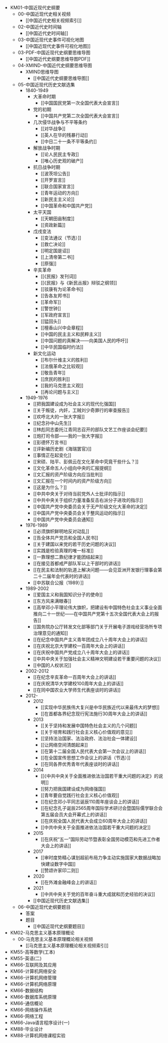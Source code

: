 - KM01-中国近现代史纲要
  - 00-中国近现代史相关视频
      - [[中国近代史相关视频索引]]
  - 02-中国近代史时间轴
      - [[中国近代史时间轴]]
  - 03-中国近现代史事件可视化地图
      - [[中国近现代史事件可视化地图]]
  - 03-PDF-中国近现代史纲要思维导图
      - [[中国近代史纲要思维导图PDF]]
  - 04-XMIND-中国近代史纲要思维导图
    - XMIND思维导图
      - [[中国近代史纲要思维导图]]
  - 05-中国近现代历史文献选集
    - 1840-1949
      - 大革命时期
          - [[中国国民党第一次全国代表大会宣言]]
      - 党的初期
          - [[中国共产党第二次全国代表大会宣言]]
      - 几次侵华战争与不平等条约
          - [[对华战争]]
          - [[英人在华的残暴行动]]
          - [[中日二十一条不平等条约]]
      - 解放战争时期
          - [[论人民民主专政]]
          - [[唯心历史观的破产]]
      - 抗日战争时期
          - [[波茨坦公告]]
          - [[开罗宣言]]
          - [[联合国家宣言]]
          - [[青年运动的方向]]
          - [[新民主主义论]]
          - [[中国革命和中国共产党]]
      - 太平天国
          - [[天朝田亩制度]]
          - [[资政新篇]]
      - 戊戌变法
          - [[变法通议（节选）]]
          - [[救亡决论]]
          - [[明定国是诏]]
          - [[上清帝第二书]]
          - [[原强]]
      - 辛亥革命
          - [[《民报》发刊词]]
          - [[《民报》与《新民丛报》辩驳之纲领]]
          - [[驳康有为论革命书]]
          - [[告各友邦书]]
          - [[革命军]]
          - [[警世钟]]
          - [[军政府宣言]]
          - [[猛回头]]
          - [[檀香山兴中会章程]]
          - [[中国的民主主义和民粹主义]]
          - [[中国问题的真解决——向美国人民的呼吁]]
          - [[中华民国临时约法]]
      - 新文化运动
          - [[布尔什维主义的胜利]]
          - [[法俄革命之比较观]]
          - [[敬告青年]]
          - [[庶民的胜利]]
          - [[我的马克思主义观]]
          - [[再论问题与主义]]
    - 1949-1976
        - [[把我国建设成为社会主义的现代化强国]]
        - [[关于叛徒，内奸，工贼刘少奇罪行的审查报告]]
        - [[欢呼北大的一张大字报]]
        - [[纪念孙中山先生]]
        - [[林彪同志委托江青同志召开的部队文艺工作座谈会纪要]]
        - [[炮打司令部——我的一张大字报]]
        - [[彭德怀万言书]]
        - [[评新编历史剧《海瑞罢官》]]
        - [[事情正在起变化]]
        - [[宋硕、陆平、彭佩云在文化革命中究竟干些什么？]]
        - [[文化革命五人小组向中央的汇报提纲]]
        - [[文汇报的资产阶级方向应当批判]]
        - [[文汇报在一个时间内的资产阶级方向]]
        - [[这是为什么？]]
        - [[中共中央关于对待当前党外人士批评的指示]]
        - [[中共中央关于组织力量准备反击右派分子进攻的指示]]
        - [[中国共产党中央委员会关于无产阶级文化大革命的决定]]
        - [[中国共产党中央委员会关于整风运动的指示]]
        - [[中国共产党中央委员会通知]]
    - 1976-1989
        - [[必须旗帜鲜明地反对动乱]]
        - [[告全体共产党员和全国人民书]]
        - [[关于建国以来党的若干历史问题的决议]]
        - [[实践是检验真理的唯一标准]]
        - [[一靠理想二靠纪律才能团结起来]]
        - [[在接见首都戒严部队军以上干部时的讲话]]
        - [[在民主和法制的轨道上解决问题——会见亚洲开发银行理事会第二十二届年会代表时的讲话]]
        - [[中苏联合公报（1989）]]
    - 1989-2002
        - [[爱国主义和我国知识分子的使命]]
        - [[东方风来满眼春]]
        - [[高举邓小平理论伟大旗帜，把建设有中国特色社会主义事业全面推向二十一世纪——在中国共产党第十五次全国代表大会上的报告]]
        - [[国务院办公厅转发文化部等部门关于开展电子游戏经营场所专项治理意见的通知]]
        - [[在纪念中国共产主义青年团成立八十周年大会上的讲话]]
        - [[在庆祝北京大学建校一百周年大会上的讲话]]
        - [[在庆祝中国共产党成立八十周年大会上的讲话]]
        - [[中共中央关于加强社会主义精神文明建设若干重要问题的决议]]
        - [[中国的人权状况]]
    - 2002-2012
        - [[在纪念辛亥革命一百周年大会上的讲话]]
        - [[在庆祝清华大学建校100周年大会上的讲话]]
        - [[在同中国农业大学师生代表座谈时的讲话]]
    - 2012-
      - 2012
          - [[实现中华民族伟大复兴是中华民族近代以来最伟大的梦想]]
          - [[在首都各界纪念现行宪法施行30周年大会上的讲话]]
      - 2013
          - [[关于坚持和发展中国特色社会主义的几个问题]]
          - [[关于培育和践行社会主义核心价值观的意见]]
          - [[坚持法治国家、法治政府、法治社会一体建设]]
          - [[让网络空间清朗起来]]
          - [[在第十二届全国人民代表大会第一次会议上的讲话]]
          - [[在全国宣传思想工作会议上的讲话（节选）]]
          - [[在同各界优秀青年代表座谈时的讲话]]
      - 2014
          - [[《中共中央关于全面推进依法治国若干重大问题的决定》的说明]]
          - [[努力把我国建设成为网络强国]]
          - [[青年要自觉践行社会主义核心价值观]]
          - [[在纪念邓小平同志诞辰110周年座谈会上的讲话]]
          - [[在纪念孔子诞辰2565周年国际学术研讨会暨国际儒学联合会第五届会员大会开幕式上的讲话]]
          - [[在庆祝全国人民代表大会成立60周年大会上的讲话]]
          - [[中共中央关于全面推进依法治国若干重大问题的决定]]
      - 2015
          - [[在庆祝“五一”国际劳动节暨表彰全国劳动模范和先进工作者大会上的讲话]]
      - 2017
          - [[审时度势精心谋划超前布局力争主动实施国家大数据战略加快建设数字中国]]
          - [[赞颂许家印二则]]
      - 2020
          - [[在外滩金融峰会上的讲话]]
      - 2021
          - [[中共中央关于党的百年奋斗重大成就和历史经验的决议]]
      - [[中国近现代历史文献选集]]
  - 06-中国近现代史纲要题目
    - 答案
    - 题目
      - [[中国近现代史纲要题目]]
- KM02-马克思主义基本原理概论
  - 00-马克思主义基本原理概论相关视频
      - [[马克思主义基本原理概论相关视频索引]]
- KM55-高等数学(工本)
- KM55-英语(二)
- KM66-互联网及其应用
- KM66-计算机网络安全
- KM66-计算机网络管理
- KM66-计算机网络原理
- KM66-数据结构
- KM66-数据库系统原理
- KM66-通信概论
- KM66-网络操作系统
- KM66-网络工程
- KM66-Java语言程序设计(一)
- KM88-毕业设计
- KM88-计算机网络课程实验
